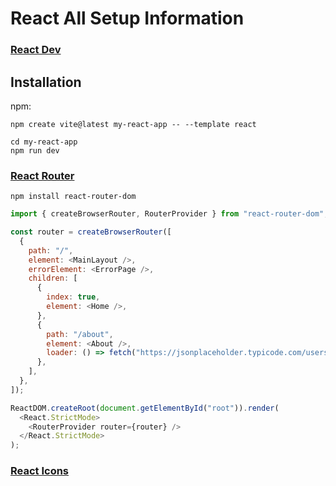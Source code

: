 # React All Setup Information

### [React Dev](https://react.dev/)

## Installation

npm:

```
npm create vite@latest my-react-app -- --template react
```

```
cd my-react-app
npm run dev
```

### [React Router](https://reactrouter.com/en/main)

```
npm install react-router-dom
```

```js
import { createBrowserRouter, RouterProvider } from "react-router-dom";

const router = createBrowserRouter([
  {
    path: "/",
    element: <MainLayout />,
    errorElement: <ErrorPage />,
    children: [
      {
        index: true,
        element: <Home />,
      },
      {
        path: "/about",
        element: <About />,
        loader: () => fetch("https://jsonplaceholder.typicode.com/users"),
      },
    ],
  },
]);

ReactDOM.createRoot(document.getElementById("root")).render(
  <React.StrictMode>
    <RouterProvider router={router} />
  </React.StrictMode>
);
```

### [React Icons](https://react-icons.github.io/react-icons/)
